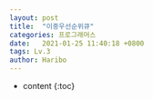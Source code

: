 ```yaml
---
layout: post
title:  "이중우선순위큐"
categories: 프로그래머스
date:   2021-01-25 11:40:18 +0800
tags: Lv.3 
author: Haribo
---
```


* content
{:toc}